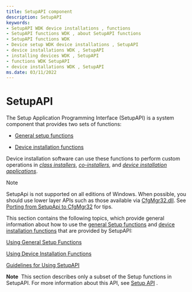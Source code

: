 ```yaml
---
title: SetupAPI component
description: SetupAPI
keywords:
- SetupAPI WDK device installations , functions
- SetupAPI functions WDK , about SetupAPI functions
- SetupAPI functions WDK
- Device setup WDK device installations , SetupAPI
- device installations WDK , SetupAPI
- installing devices WDK , SetupAPI
- functions WDK SetupAPI
- device installations WDK , SetupAPI
ms.date: 03/11/2022
---
```


# SetupAPI

The Setup Application Programming Interface (SetupAPI) is a system component that provides two sets of functions:

-   [General setup functions](using-general-setup-functions.md)

-   [Device installation functions](using-device-installation-functions.md)

Device installation software can use these functions to perform custom operations in [*class installers*](writing-class-installers-and-co-installers.md), [*co-installers*](writing-a-co-installer.md), and [*device installation applications*](writing-a-device-installation-application.md).

> [!NOTE]
> SetupApi is not supported on all editions of Windows.  When possible, you should use lower layer APIs such as those available via [CfgMgr32.dll](/windows/win32/api/cfgmgr32/).  See [Porting from SetupApi to CfgMgr32](porting-from-setupapi-to-cfgmgr32.md) for tips.

This section contains the following topics, which provide general information about how to use the [general Setup functions](using-general-setup-functions.md) and [device installation functions](using-device-installation-functions.md) that are provided by SetupAPI:

[Using General Setup Functions](using-general-setup-functions.md)

[Using Device Installation Functions](using-device-installation-functions.md)

[Guidelines for Using SetupAPI](guidelines-for-using-setupapi.md)

**Note**  This section describes only a subset of the Setup functions in SetupAPI. For more information about this API, see [Setup API](/windows/desktop/SetupApi/setup-api-portal) .

 

 

